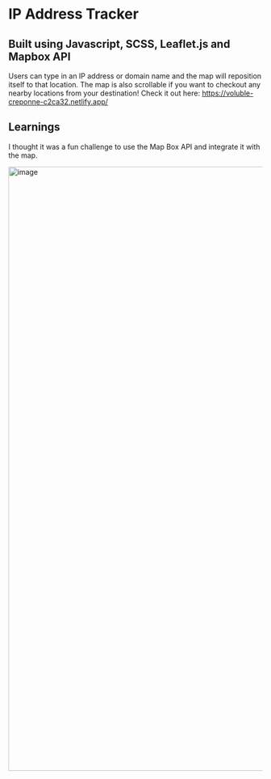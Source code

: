 # IP Address Tracker
## Built using Javascript, SCSS, Leaflet.js and Mapbox API

Users can type in an IP address or domain name and the map will reposition itself to that location. The map is also scrollable if you want to checkout any nearby locations from your destination! Check it out here: https://voluble-creponne-c2ca32.netlify.app/

## Learnings 
I thought it was a fun challenge to use the Map Box API and integrate it with the map. 

<img width="1195" alt="image" src="https://user-images.githubusercontent.com/24801155/191041194-6bcc8803-7ead-487d-b5a7-5b8aa0efea22.png">
